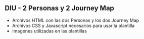 ## DIU - 2 Personas y 2 Journey Map

- Archivos HTML con las dos Personas y los dos Journey Map
- Archivos CSS y Javascript necesarios para usar la plantilla
- Imagenes utilizadas en las plantillas
